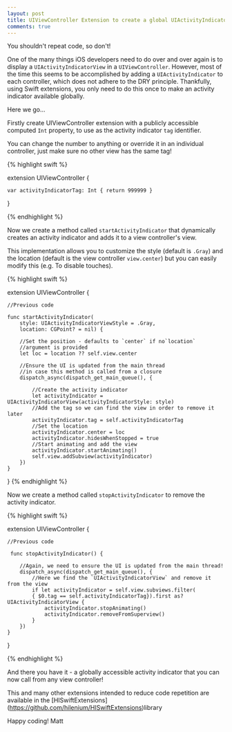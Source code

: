 ```yaml
---
layout: post
title: UIViewController Extension to create a global UIActivityIndicatorView
comments: true
---
```


You shouldn't repeat code, so don't!

One of the many things iOS developers need to do over and over again is to display a `UIActivityIndicatorView` in a `UIViewController`.
However, most of the time this seems to be accomplished by adding a `UIActivityIndicator` to each controller, which does not adhere to the DRY
principle. Thankfully, using Swift extensions, you only need to do this once to make an activity indicator available globally.

<!--more-->

Here we go...

Firstly create UIViewController extension with a publicly accessible computed `Int` property,
to use as the activity indicator `tag` identifier.

You can change the number to anything or override it in an individual controller,
just make sure no other view has the same tag!

{% highlight swift %}

extension UIViewController {

    var activityIndicatorTag: Int { return 999999 }
}

{% endhighlight %}

Now we create a method called `startActivityIndicator` that dynamically creates an activity indicator and adds
it to a view controller's view.

This implementation allows you to customize the style (default is `.Gray`)
and the location (default is the view controller `view.center`) but you can
easily modify this (e.g. To disable touches).

{% highlight swift %}

extension UIViewController {

    //Previous code

    func startActivityIndicator(
        style: UIActivityIndicatorViewStyle = .Gray,
        location: CGPoint? = nil) {

        //Set the position - defaults to `center` if no`location`
        //argument is provided
        let loc = location ?? self.view.center

        //Ensure the UI is updated from the main thread
        //in case this method is called from a closure
        dispatch_async(dispatch_get_main_queue(), {

            //Create the activity indicator
            let activityIndicator = UIActivityIndicatorView(activityIndicatorStyle: style)
            //Add the tag so we can find the view in order to remove it later
            activityIndicator.tag = self.activityIndicatorTag
            //Set the location
            activityIndicator.center = loc
            activityIndicator.hidesWhenStopped = true
            //Start animating and add the view
            activityIndicator.startAnimating()
            self.view.addSubview(activityIndicator)
        })
    }
}
{% endhighlight %}

Now we create a method called `stopActivityIndicator` to remove the activity indicator.

{% highlight swift %}

extension UIViewController {

    //Previous code

     func stopActivityIndicator() {

        //Again, we need to ensure the UI is updated from the main thread!
        dispatch_async(dispatch_get_main_queue(), {
            //Here we find the `UIActivityIndicatorView` and remove it from the view
            if let activityIndicator = self.view.subviews.filter(
            { $0.tag == self.activityIndicatorTag}).first as? UIActivityIndicatorView {
                activityIndicator.stopAnimating()
                activityIndicator.removeFromSuperview()
            }
        })
    }
}

{% endhighlight %}

And there you have it - a globally accessible activity indicator that you can now call from any view controller!

This and many other extensions intended to reduce code repetition are available in the [HISwiftExtensions] (https://github.com/hilenium/HISwiftExtensions)library

Happy coding!
Matt